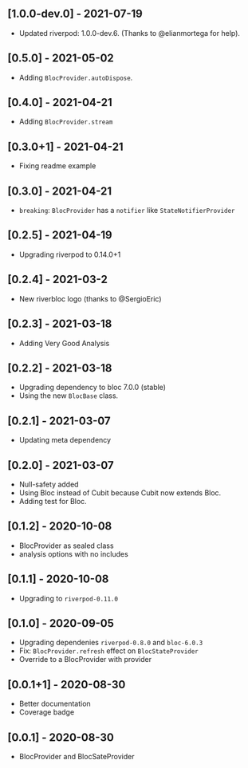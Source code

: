## [1.0.0-dev.0] - 2021-07-19

- Updated riverpod: 1.0.0-dev.6. (Thanks to @elianmortega for help).

## [0.5.0] - 2021-05-02

- Adding `BlocProvider.autoDispose`.

## [0.4.0] - 2021-04-21

- Adding `BlocProvider.stream`

## [0.3.0+1] - 2021-04-21

- Fixing readme example

## [0.3.0] - 2021-04-21

- `breaking`: `BlocProvider` has a `notifier` like `StateNotifierProvider`

## [0.2.5] - 2021-04-19

- Upgrading riverpod to 0.14.0+1

## [0.2.4] - 2021-03-2

- New riverbloc logo (thanks to @SergioEric)

## [0.2.3] - 2021-03-18

- Adding Very Good Analysis

## [0.2.2] - 2021-03-18

- Upgrading dependency to bloc 7.0.0 (stable)
- Using the new `BlocBase` class.

## [0.2.1] - 2021-03-07

- Updating meta dependency

## [0.2.0] - 2021-03-07

- Null-safety added
- Using Bloc instead of Cubit because Cubit now extends Bloc.
- Adding test for Bloc.

## [0.1.2] - 2020-10-08

- BlocProvider as sealed class
- analysis options with no includes

## [0.1.1] - 2020-10-08

- Upgrading to `riverpod-0.11.0`

## [0.1.0] - 2020-09-05

- Upgrading dependenies `riverpod-0.8.0` and `bloc-6.0.3`
- Fix: `BlocProvider.refresh` effect on `BlocStateProvider`
- Override to a BlocProvider with provider

## [0.0.1+1] - 2020-08-30

- Better documentation
- Coverage badge

## [0.0.1] - 2020-08-30

- BlocProvider and BlocSateProvider
